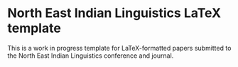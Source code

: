 # North East Indian Linguistics LaTeX template

This is a work in progress template for LaTeX-formatted papers submitted to the North East Indian Linguistics conference and journal.